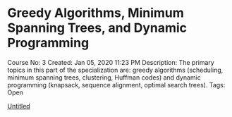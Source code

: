 # Greedy Algorithms, Minimum Spanning Trees, and Dynamic Programming

Course No: 3
Created: Jan 05, 2020 11:23 PM
Description: The primary topics in this part of the specialization are: greedy algorithms (scheduling, minimum spanning trees, clustering, Huffman codes) and dynamic programming (knapsack, sequence alignment, optimal search trees).
Tags: Open

[Untitled](Greedy%20Algorithms%20Minimum%20Spanning%20Trees%20and%20Dynam/Untitled%20Database.csv)
